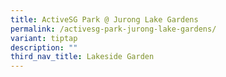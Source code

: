 ```yaml
---
title: ActiveSG Park @ Jurong Lake Gardens
permalink: /activesg-park-jurong-lake-gardens/
variant: tiptap
description: ""
third_nav_title: Lakeside Garden
---
```

